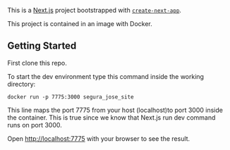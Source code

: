 This is a [Next.js](https://nextjs.org) project bootstrapped with [`create-next-app`](https://nextjs.org/docs/app/api-reference/cli/create-next-app).

This project is contained in an image with Docker.

## Getting Started

First clone this repo.

To start the dev environment type this command inside the working directory:

`docker run -p 7775:3000 segura_jose_site`

This line maps the port 7775 from your host (localhost)to port 3000 inside the container.
This is true since we know that Next.js run dev command runs on port 3000.

Open [http://localhost:7775](http://localhost:7775) with your browser to see the result.